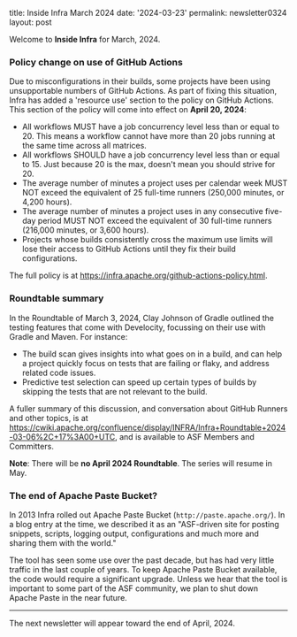 title: Inside Infra March 2024 
date: '2024-03-23' 
permalink: newsletter0324
layout: post 

Welcome to **Inside Infra** for March, 2024.

### Policy change on use of GitHub Actions

Due to misconfigurations in their builds, some projects have been using unsupportable numbers of GitHub Actions. As part of fixing this situation, Infra has added a 'resource use' section to the policy on GitHub Actions. This section of the policy will come into effect on **April 20, 2024**:

  - All workflows MUST have a job concurrency level less than or equal to 20. This means a workflow cannot have more than 20 jobs running at the same time across all matrices.
  - All workflows SHOULD have a job concurrency level less than or equal to 15. Just because 20 is the max, doesn't mean you should strive for 20.
  - The average number of minutes a project uses per calendar week MUST NOT exceed the equivalent of 25 full-time runners (250,000 minutes, or 4,200 hours).
  - The average number of minutes a project uses in any consecutive five-day period MUST NOT exceed the equivalent of 30 full-time runners (216,000 minutes, or 3,600 hours).
  - Projects whose builds consistently cross the maximum use limits will lose their access to GitHub Actions until they fix their build configurations.

The full policy is at <a href="https://infra.apache.org/github-actions-policy.html" target="_blank">https://infra.apache.org/github-actions-policy.html</a>.


### Roundtable summary

In the Roundtable of March 3, 2024, Clay Johnson of Gradle outlined the testing features that come with Develocity, focussing on their use with Gradle and Maven. For instance:

  - The build scan gives insights into what goes on in a build, and can help a project quickly focus on tests that are failing or flaky, and address related code issues.
  - Predictive test selection can speed up certain types of builds by skipping the tests that are not relevant to the build.

A fuller summary of this discussion, and conversation about GitHub Runners and other topics, is at <a href="https://cwiki.apache.org/confluence/display/INFRA/Infra+Roundtable+2024-03-06%2C+17%3A00+UTC" target="_blank">https://cwiki.apache.org/confluence/display/INFRA/Infra+Roundtable+2024-03-06%2C+17%3A00+UTC</a>, and is available to ASF Members and Committers.

**Note**: There will be **no April 2024 Roundtable**. The series will resume in May.


### The end of Apache Paste Bucket?

In 2013 Infra rolled out Apache Paste Bucket (`http://paste.apache.org/`). In a blog entry at the time, we described it as an "ASF-driven site for posting snippets, scripts, logging output, configurations and much more and sharing them with the world."

The tool has seen some use over the past decade, but has had very little traffic in the last couple of years. To keep Apache Paste Bucket available, the code would require a significant upgrade. Unless we hear that the tool is important to some part of the ASF community, we plan to shut down Apache Paste in the near future.
<hr/>
The next newsletter will appear toward the end of April, 2024.
